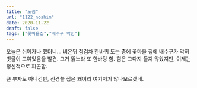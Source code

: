 ```yaml
---
title: "노쉼"
url: "1122_noshim"
date: 2020-11-22
draft: false
tags: ["꽃마을집","배수구 막힘"]
---
```

오늘은 쉬어가나 했더니... 비온뒤 점검차 한바퀴 도는 중에 꽃마을 집에 배수구가 막혀 빗물이 고여있음을 발견.
그거 뚫느라 또 한바탕 함. 힘은 그다지 들지 않았지만, 이제는 정신적으로 피곤함.

큰 부자도 아니건만, 신경쓸 집은 왜이리 여기저기 많나모르겠네.
